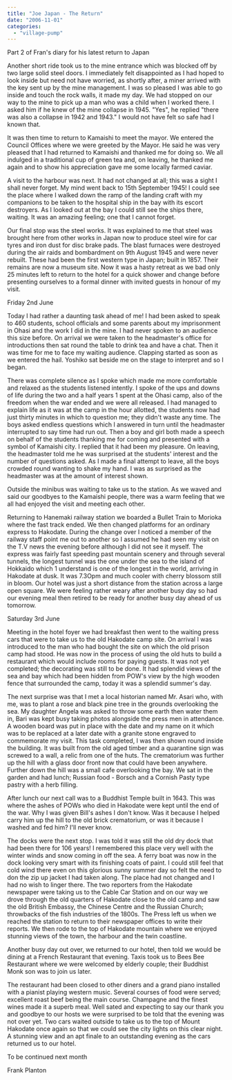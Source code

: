 ```yaml
---
title: "Joe Japan - The Return"
date: "2006-11-01"
categories: 
  - "village-pump"
---
```


Part 2 of Fran's diary for his latest return to Japan

Another short ride took us to the mine entrance which was blocked off by two large solid steel doors. I immediately felt disappointed as I had hoped to look inside but need not have worried, as shortly after, a miner arrived with the key sent up by the mine management. I was so pleased I was able to go inside and touch the rock walls, it made my day. We had stopped on our way to the mine to pick up a man who was a child when I worked there. I asked him if he knew of the mine collapse in 1945. "Yes", he replied "there was also a collapse in 1942 and 1943." I would not have felt so safe had I known that.

It was then time to return to Kamaishi to meet the mayor. We entered the Council Offices where we were greeted by the Mayor. He said he was very pleased that I had returned to Kamaishi and thanked me for doing so. We all indulged in a traditional cup of green tea and, on leaving, he thanked me again and to show his appreciation gave me some locally farmed caviar.

A visit to the harbour was next. It had not changed at all; this was a sight I shall never forget. My mind went back to 15th September 1945! I could see the place where I walked down the ramp of the landing craft with my companions to be taken to the hospital ship in the bay with its escort destroyers. As I looked out at the bay I could still see the ships there, waiting. It was an amazing feeling; one that I cannot forget.

Our final stop was the steel works. It was explained to me that steel was brought here from other works in Japan now to produce steel wire for car tyres and iron dust for disc brake pads. The blast furnaces were destroyed during the air raids and bombardment on 9th August 1945 and were never rebuilt. These had been the first western type in Japan; built in 1857. Their remains are now a museum site. Now it was a hasty retreat as we bad only 25 minutes left to return to the hotel for a quick shower and change before presenting ourselves to a formal dinner with invited guests in honour of my visit.

Friday 2nd June

Today I had rather a daunting task ahead of me! I had been asked to speak to 460 students, school officials and some parents about my imprisonment in Ohasi and the work I did in the mine. I had never spoken to an audience this size before. On arrival we were taken to the headmaster's office for introductions then sat round the table to drink tea and have a chat. Then it was time for me to face my waiting audience. Clapping started as soon as we entered the hail. Yoshiko sat beside me on the stage to interpret and so I began.

There was complete silence as I spoke which made me more comfortable and relaxed as the students listened intently. I spoke of the ups and downs of life during the two and a half years 1 spent at the Ohasi camp, also of the freedom when the war ended and we were all released. I had managed to explain life as it was at the camp in the hour allotted, the students now had just thirty minutes in which to question me; they didn't waste any time. The boys asked endless questions which I answered in turn until the headmaster interrupted to say time had run out. Then a boy and girl both made a speech on behalf of the students thanking me for coming and presented with a symbol of Kamaishi city. I replied that it had been my pleasure. On leaving, the headmaster told me he was surprised at the students' interest and the number of questions asked. As I made a final attempt to leave, all the boys crowded round wanting to shake my hand. I was as surprised as the headmaster was at the amount of interest shown.

Outside the minibus was waiting to take us to the station. As we waved and said our goodbyes to the Kamaishi people, there was a warm feeling that we all had enjoyed the visit and meeting each other.

Returning to Hanemaki railway station we boarded a Bullet Train to Morioka where the fast track ended. We then changed platforms for an ordinary express to Hakodate. During the change over I noticed a member of the railway staff point me out to another so I assumed he had seen my visit on the T.V news the evening before although I did not see it myself. The express was fairly fast speeding past mountain scenery and through several tunnels, the longest tunnel was the one under the sea to the island of Hokkaido which 1 understand is one of the longest in the world, arriving in Hakodate at dusk. It was 7.3Opm and much cooler with cherry blossom still in bloom. Our hotel was just a short distance from the station across a large open square. We were feeling rather weary after another busy day so had our evening meal then retired to be ready for another busy day ahead of us tomorrow.

Saturday 3rd June

Meeting in the hotel foyer we had breakfast then went to the waiting press cars that were to take us to the old Hakodate camp site. On arrival I was introduced to the man who had bought the site on which the old prison camp had stood. He was now in the process of using the old huts to build a restaurant which would include rooms for paying guests. It was not yet completed; the decorating was still to be done. It had splendid views of the sea and bay which had been hidden from POW's view by the high wooden fence that surrounded the camp, today it was a splendid summer's day.

The next surprise was that I met a local historian named Mr. Asari who, with me, was to plant a rose and black pine tree in the grounds overlooking the sea. My daughter Angela was asked to throw some earth then water them in, Bari was kept busy taking photos alongside the press men in attendance. A wooden board was put in place with the date and my name on it which was to be replaced at a later date with a granite stone engraved to commemorate my visit. This task completed, I was then shown round inside the building. It was built from the old aged timber and a quarantine sign was screwed to a wall, a relic from one of the huts. The crematorium was further up the hill with a glass door front now that could have been anywhere. Further down the hill was a small cafe overlooking the bay. We sat in the garden and had lunch; Russian food - Borsch and a Cornish Pasty type pastry with a herb filling.

After lunch our next call was to a Buddhist Temple built in 1643. This was where the ashes of POWs who died in Hakodate were kept until the end of the war. Why I was given Bill's ashes I don't know. Was it because I helped carry him up the hill to the old brick crematorium, or was it because I washed and fed him? I'll never know.

The docks were the next stop. I was told it was still the old dry dock that had been there for 106 years! I remembered this place very well with the winter winds and snow coming in off the sea. A ferry boat was now in the dock looking very smart with its finishing coats of paint. I could still feel that cold wind there even on this glorious sunny summer day so felt the need to don the zip up jacket I had taken along. The place had not changed and I had no wish to linger there. The two reporters from the Hakodate newspaper were taking us to the Cable Car Station and on our way we drove through the old quarters of Hakodate close to the old camp and saw the old British Embassy, the Chinese Centre and the Russian Church; throwbacks of the fish industries of the 1800s. The Press left us when we reached the station to return to their newspaper offices to write their reports. We then rode to the top of Hakodate mountain where we enjoyed stunning views of the town, the harbour and the twin coastline.

Another busy day out over, we returned to our hotel, then told we would be dining at a French Restaurant that evening. Taxis took us to Bees Bee Restaurant where we were welcomed by elderly couple; their Buddhist Monk son was to join us later.

The restaurant had been closed to other diners and a grand piano installed with a pianist playing western music. Several courses of food were served; excellent roast beef being the main course. Champagne and the finest wines made it a superb meal. Well sated and expecting to say our thank you and goodbye to our hosts we were surprised to be told that the evening was not over yet. Two cars waited outside to take us to the top of Mount Hakodate once again so that we could see the city lights on this clear night. A stunning view and an apt finale to an outstanding evening as the cars returned us to our hotel.

To be continued next month

Frank Planton
